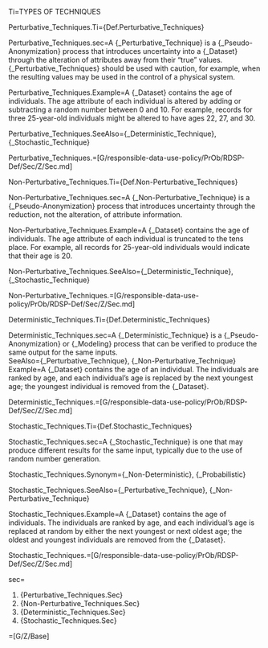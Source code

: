 Ti=TYPES OF TECHNIQUES

Perturbative_Techniques.Ti={Def.Perturbative_Techniques}

Perturbative_Techniques.sec=A {_Perturbative_Technique} is a {_Pseudo-Anonymization} process that introduces uncertainty into a {_Dataset} through the alteration of attributes away from their “true” values.  {_Perturbative_Techniques} should be used with caution, for example, when the resulting values may be used in the control of a physical system.

Perturbative_Techniques.Example=A {_Dataset} contains the age of individuals.  The age attribute of each individual is altered by adding or subtracting a random number between 0 and 10.  For example, records for three 25-year-old individuals might be altered to have ages 22, 27, and 30.

Perturbative_Techniques.SeeAlso={_Deterministic_Technique}, {_Stochastic_Technique}

Perturbative_Techniques.=[G/responsible-data-use-policy/PrOb/RDSP-Def/Sec/Z/Sec.md]

Non-Perturbative_Techniques.Ti={Def.Non-Perturbative_Techniques}

Non-Perturbative_Techniques.sec=A {_Non-Perturbative_Technique} is a {_Pseudo-Anonymization} process that introduces uncertainty through the reduction, not the alteration, of attribute information.

Non-Perturbative_Techniques.Example=A {_Dataset} contains the age of individuals.  The age attribute of each individual is truncated to the tens place.  For example, all records for 25-year-old individuals would indicate that their age is 20.

Non-Perturbative_Techniques.SeeAlso={_Deterministic_Technique}, {_Stochastic_Technique}

Non-Perturbative_Techniques.=[G/responsible-data-use-policy/PrOb/RDSP-Def/Sec/Z/Sec.md]

Deterministic_Techniques.Ti={Def.Deterministic_Techniques}

Deterministic_Techniques.sec=A {_Deterministic_Technique} is a {_Pseudo-Anonymization} or {_Modeling} process that can be verified to produce the same output for the same inputs.  
SeeAlso={_Perturbative_Technique}, {_Non-Perturbative_Technique}
Example=A {_Dataset} contains the age of an individual.  The individuals are ranked by age, and each individual’s age is replaced by the next youngest age; the youngest individual is removed from the {_Dataset}.

Deterministic_Techniques.=[G/responsible-data-use-policy/PrOb/RDSP-Def/Sec/Z/Sec.md]

Stochastic_Techniques.Ti={Def.Stochastic_Techniques}

Stochastic_Techniques.sec=A {_Stochastic_Technique} is one that may produce different results for the same input, typically due to the use of random number generation.

Stochastic_Techniques.Synonym={_Non-Deterministic}, {_Probabilistic}

Stochastic_Techniques.SeeAlso={_Perturbative_Technique}, {_Non-Perturbative_Technique}

Stochastic_Techniques.Example=A {_Dataset} contains the age of individuals.  The individuals are ranked by age, and each individual’s age is replaced at random by either the next youngest or next oldest age; the oldest and youngest individuals are removed from the {_Dataset}.

Stochastic_Techniques.=[G/responsible-data-use-policy/PrOb/RDSP-Def/Sec/Z/Sec.md]

sec=<ol><li>{Perturbative_Techniques.Sec}</li><li>{Non-Perturbative_Techniques.Sec}</li><li>{Deterministic_Techniques.Sec}</li><li>{Stochastic_Techniques.Sec}</li></ol>

=[G/Z/Base]
